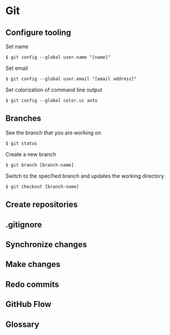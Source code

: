 # Git

## Configure tooling

Set name

    $ git config --global user.name "[name]"

Set email

    $ git config --global user.email "[email address]"

Set colorization of command line output

    $ git config --global color.ui auto

## Branches

See the branch that you are working on

    $ git status

Create a new branch

    $ git branch [branch-name]

Switch to the specified branch and updates the working directory

    $ git checkout [branch-name]




## Create repositories


## .gitignore


## Synchronize changes


## Make changes


## Redo commits


## GitHub Flow


## Glossary

